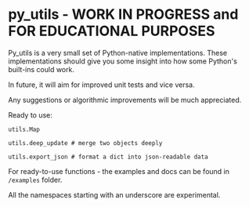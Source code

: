# py_utils - WORK IN PROGRESS and FOR EDUCATIONAL PURPOSES

Py_utils is a very small set of Python-native implementations. These implementations should give you some insight into how some Python's built-ins could work.

In future, it will aim for improved unit tests and vice versa.

Any suggestions or algorithmic improvements will be much appreciated.

Ready to use:

`utils.Map`

`utils.deep_update # merge two objects deeply`

`utils.export_json # format a dict into json-readable data`

For ready-to-use functions - the examples and docs can be found in `/examples` folder.

All the namespaces starting with an underscore are experimental.
